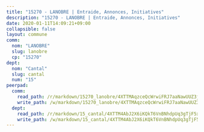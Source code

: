 ```yaml
---
title: "15270 - LANOBRE | Entraide, Annonces, Initiatives"
description: "15270 - LANOBRE | Entraide, Annonces, Initiatives"
date: 2020-01-11T14:09:21+09:00
collapsible: false
layout: commune
comm:
  nom: "LANOBRE"
  slug: lanobre
  cp: "15270"
dept:
  nom: "Cantal"
  slug: cantal
  num: "15"
peerpad:
  comm:
    read_path: /r/markdown/15270_lanobre/4XTTMAqzceQcWrwiFRJ7aaNawUUZ3jEuMtMdxZWmAhgLcPjPP
    write_path: /w/markdown/15270_lanobre/4XTTMAqzceQcWrwiFRJ7aaNawUUZ3jEuMtMdxZWmAhgLcPjPP-K3TgUWok1mBsv4qx67pwomkYiHsYdPWgeBxBZ3wQ788CkK27YvVWxJgG7MghcRDWDtqkkVUKNTbx9YspZtVkosx3cRbBKywuHg5vt2pcduBGXsi5c5FDRgmUPbFUp9jY3dJGTZvR
  dept:
    read_path: /r/markdown/15_cantal/4XTTM4AbJ2X6iKQkT6VnBNhdpUq3gTjF5xvzeLXgyMbip7oZi
    write_path: /w/markdown/15_cantal/4XTTM4AbJ2X6iKQkT6VnBNhdpUq3gTjF5xvzeLXgyMbip7oZi-K3TgUzLxcVoV3Spfk4WRRT7ns4FZHP5DRn3T5Xt1HAMNkCgdMWpswwmyZFy1f4TzqjHqM6bwRLmH4WDVWsNZdM34scPnnmiNG41mKcAmEspoSpDYQr7FHqoFAfy15CJrkSEmsoqS
---
```


